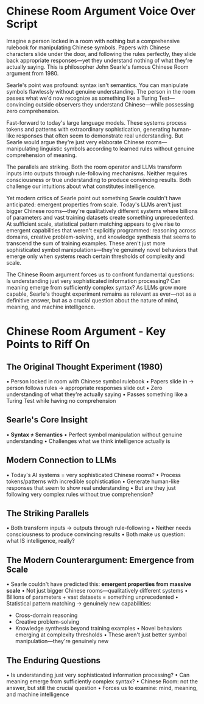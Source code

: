 # Chinese Room Argument Voice Over Script

Imagine a person locked in a room with nothing but a comprehensive rulebook for manipulating Chinese symbols. Papers with Chinese characters slide under the door, and following the rules perfectly, they slide back appropriate responses—yet they understand nothing of what they're actually saying. This is philosopher John Searle's famous Chinese Room argument from 1980.

Searle's point was profound: syntax isn't semantics. You can manipulate symbols flawlessly without genuine understanding. The person in the room passes what we'd now recognize as something like a Turing Test—convincing outside observers they understand Chinese—while possessing zero comprehension.

Fast-forward to today's large language models. These systems process tokens and patterns with extraordinary sophistication, generating human-like responses that often seem to demonstrate real understanding. But Searle would argue they're just very elaborate Chinese rooms—manipulating linguistic symbols according to learned rules without genuine comprehension of meaning.

The parallels are striking. Both the room operator and LLMs transform inputs into outputs through rule-following mechanisms. Neither requires consciousness or true understanding to produce convincing results. Both challenge our intuitions about what constitutes intelligence.

Yet modern critics of Searle point out something Searle couldn't have anticipated: emergent properties from scale. Today's LLMs aren't just bigger Chinese rooms—they're qualitatively different systems where billions of parameters and vast training datasets create something unprecedented. At sufficient scale, statistical pattern matching appears to give rise to emergent capabilities that weren't explicitly programmed: reasoning across domains, creative problem-solving, and knowledge synthesis that seems to transcend the sum of training examples. These aren't just more sophisticated symbol manipulations—they're genuinely novel behaviors that emerge only when systems reach certain thresholds of complexity and scale.

The Chinese Room argument forces us to confront fundamental questions: Is understanding just very sophisticated information processing? Can meaning emerge from sufficiently complex syntax? As LLMs grow more capable, Searle's thought experiment remains as relevant as ever—not as a definitive answer, but as a crucial question about the nature of mind, meaning, and machine intelligence.


# Chinese Room Argument - Key Points to Riff On

## The Original Thought Experiment (1980)
• Person locked in room with Chinese symbol rulebook
• Papers slide in → person follows rules → appropriate responses slide out
• Zero understanding of what they're actually saying
• Passes something like a Turing Test while having no comprehension

## Searle's Core Insight
• **Syntax ≠ Semantics**
• Perfect symbol manipulation without genuine understanding
• Challenges what we think intelligence actually is

## Modern Connection to LLMs
• Today's AI systems = very sophisticated Chinese rooms?
• Process tokens/patterns with incredible sophistication
• Generate human-like responses that seem to show real understanding
• But are they just following very complex rules without true comprehension?

## The Striking Parallels
• Both transform inputs → outputs through rule-following
• Neither needs consciousness to produce convincing results
• Both make us question: what IS intelligence, really?

## The Modern Counterargument: Emergence from Scale
• Searle couldn't have predicted this: **emergent properties from massive scale**
• Not just bigger Chinese rooms—qualitatively different systems
• Billions of parameters + vast datasets = something unprecedented
• Statistical pattern matching → genuinely new capabilities:
  - Cross-domain reasoning
  - Creative problem-solving  
  - Knowledge synthesis beyond training examples
• Novel behaviors emerging at complexity thresholds
• These aren't just better symbol manipulation—they're genuinely new

## The Enduring Questions
• Is understanding just very sophisticated information processing?
• Can meaning emerge from sufficiently complex syntax?
• Chinese Room: not the answer, but still the crucial question
• Forces us to examine: mind, meaning, and machine intelligence
